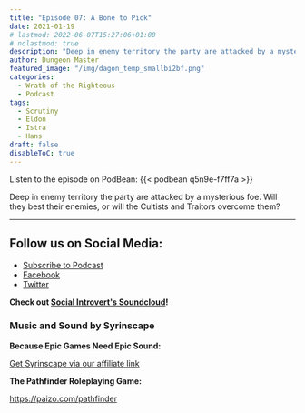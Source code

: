 ```yaml
---
title: "Episode 07: A Bone to Pick"
date: 2021-01-19
# lastmod: 2022-06-07T15:27:06+01:00
# nolastmod: true
description: "Deep in enemy territory the party are attacked by a mysterious foe. Will they best their enemies, or will the Cultists and Traitors overcome them?"
author: Dungeon Master
featured_image: "/img/dagon_temp_smallbi2bf.png"
categories:
  - Wrath of the Righteous
  - Podcast
tags:
  - Scrutiny
  - Eldon
  - Istra
  - Hans
draft: false
disableToC: true
---
```


Listen to the episode on PodBean:
{{< podbean q5n9e-f7ff7a >}}

Deep in enemy territory the party are attacked by a mysterious foe. Will they best their enemies, or will the Cultists and Traitors overcome them?

--------------------------
## Follow us on Social Media: 
- [Subscribe to Podcast](https://feed.podbean.com/dragonsnotincluded/feed.xml)
- [Facebook](https://www.facebook.com/Dragons-Not-Included-Podcast-103097024812637)
- [Twitter](https://twitter.com/PodcastDragons)

**Check out [Social Introvert's Soundcloud]!**

### Music and Sound by Syrinscape

**Because Epic Games Need Epic Sound:**

[Get Syrinscape via our affiliate link]

**The Pathfinder Roleplaying Game:**

https://paizo.com/pathfinder

[Social Introvert's Soundcloud]: https://soundcloud.com/user-520878457
[Get Syrinscape via our affiliate link]: https://syrinscape.com/attributions/?id=527&id=17&id=1087
